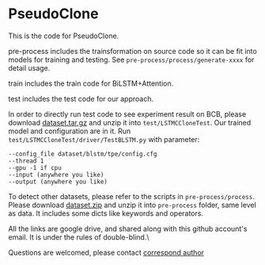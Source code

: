 # PseudoClone

This is the code for PseudoClone.


pre-process includes the trainsformation on source code so it can be fit into models for training and testing.
See `pre-process/process/generate-xxxx` for detail usage.

train includes the train code for BiLSTM+Attention.

test includes the test code for our approach.

In order to directly run test code to see experiment result on BCB, please download [dataset.tar.gz](https://drive.google.com/open?id=1JWsHOE5ZF5QgFyTW2sj-d9hNW8kfXXIY)
and unzip it into `test/LSTMCCloneTest`. Our trained model and configuration are in it. Run `test/LSTMCCloneTest/driver/TestBLSTM.py` with parameter:
```
--config_file dataset/blstm/tpe/config.cfg 
--thread 1 
--gpu -1 if cpu
--input (anywhere you like) 
--output (anywhere you like) 
```

To detect other datasets, please refer to the scripts in `pre-process/process`. 
Please download [dataset.zip](https://drive.google.com/open?id=1DXvz-giFprwGBU3rG9iZzyasQujUycUz)
and unzip it into `pre-process` folder, same level as data. It includes some dicts like keywords and operators.

All the links are google drive, and shared along with this github account's email. It is under the rules of double-blind.\

Questions are welcomed, please contact [correspond author](mailto:selva.george95@gmail.com)
